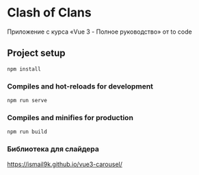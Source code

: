 # Clash of Clans

Приложение с курса «Vue 3 - Полное руководство» от to code

## Project setup

```
npm install
```

### Compiles and hot-reloads for development

```
npm run serve
```

### Compiles and minifies for production

```
npm run build
```

### Библиотека для слайдера

https://ismail9k.github.io/vue3-carousel/

